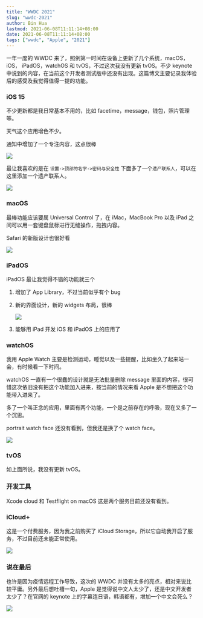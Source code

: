 ```yaml
---
title: "WWDC 2021"
slug: "wwdc-2021"
author: Bin Hua
lastmod: 2021-06-08T11:11:14+08:00
date: 2021-06-08T11:11:14+08:00
tags: ["wwdc", "Apple", "2021"]
---
```


一年一度的 WWDC 来了，照例第一时间在设备上更新了几个系统，macOS，iOS， iPadOS，watchOS 和 tvOS，不过这次我没有更新 tvOS。不少 keynote 中说到的内容，在当前这个开发者测试版中还没有出现。这篇博文主要记录我体验后的感受及我觉得值得一提的功能。

### iOS 15

不少更新都是我日常基本不用的，比如 facetime，message，钱包，照片管理等。

天气这个应用增色不少。

通知中增加了一个专注内容，这点很棒

![](/imgs/wwdc-2021-03.jpg)

最让我喜欢的是在 `设置->顶部的名字->密码与安全性` 下面多了一个`遗产联系人`，可以在这里添加一个遗产联系人。

![](/imgs/wwdc-2021-04.jpg)

### macOS

最棒功能应该要属 Universal Control 了，在 iMac，MacBook Pro 以及 iPad 之间可以用一套键盘鼠标进行无缝操作，拖拽内容。

Safari 的新版设计也很好看

![](/imgs/wwdc-2021-02.jpg)

### iPadOS

iPadOS 最让我觉得不错的功能就三个

1. 增加了 App Library，不过当前似乎有个 bug

2. 新的界面设计，新的 widgets 布局，很棒

    ![](/imgs/wwdc-2021-05.jpg)

3. 能够用 iPad 开发 iOS 和 iPadOS 上的应用了

### watchOS

我用 Apple Watch 主要是检测运动，睡觉以及一些提醒，比如坐久了起来站一会，有时候看一下时间。

watchOS 一直有一个很蠢的设计就是无法批量删除 message 里面的内容，很可惜这次依旧没有把这个功能加入进来，按当前的情况来看 Apple 是不想把这个功能带入进来了。

多了一个叫正念的应用，里面有两个功能，一个是之前存在的呼吸，现在又多了一个沉思。

portrait watch face 还没有看到，但我还是换了个 watch face。

![](/imgs/wwdc-2021-01.jpg)

### tvOS

如上面所说，我没有更新 tvOS。

### 开发工具

Xcode cloud 和 Testflight on macOS 这是两个服务目前还没有看到。

### iCloud+

这是一个付费服务，因为我之前购买了 iCloud Storage，所以它自动我开启了服务，不过目前还未能正常使用。

![](/imgs/wwdc-2021-06.jpg)

### 说在最后

也许是因为疫情远程工作导致，这次的 WWDC 并没有太多的亮点，相对来说比较平庸。另外最后想吐槽一句，Apple 是觉得说中文人太少了，还是中文开发者太少了？在官网的 keynote 上的字幕连日语，韩语都有，增加一个中文会死么？

![](/imgs/wwdc-2021-00.jpg)
